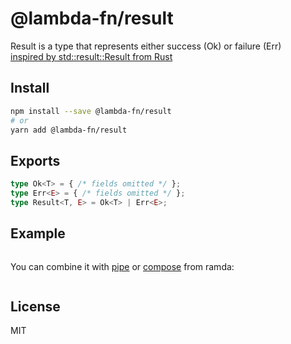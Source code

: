 # @lambda-fn/result

Result is a type that represents either success (Ok) or failure (Err)
\
[inspired by std::result::Result from Rust](https://doc.rust-lang.org/std/result/enum.Result.html)

## Install

```bash
npm install --save @lambda-fn/result
# or
yarn add @lambda-fn/result
```

## Exports

```typescript
type Ok<T> = { /* fields omitted */ };
type Err<E> = { /* fields omitted */ };
type Result<T, E> = Ok<T> | Err<E>;

```

## Example

```typescript

```

You can combine it with [pipe](https://ramdajs.com/docs/#pipe) or [compose](https://ramdajs.com/docs/#compose) from ramda:

```typescript

```

## License

MIT
